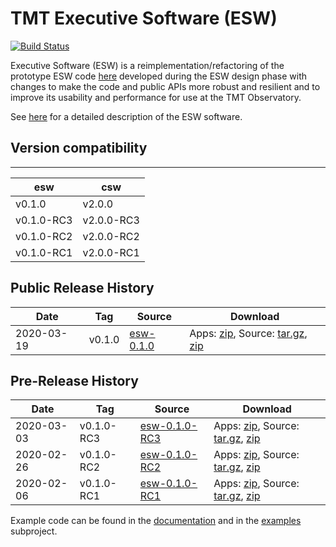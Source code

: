 TMT Executive Software (ESW)
=========================
[![Build Status](http://ec2-35-154-215-191.ap-south-1.compute.amazonaws.com:8080/job/esw-dev/badge/icon)](http://ec2-35-154-215-191.ap-south-1.compute.amazonaws.com:8080/job/esw-dev/)

Executive Software (ESW) is a reimplementation/refactoring of the prototype ESW code [here](https://github.com/tmtsoftware/esw-prototype) 
developed during the ESW design phase with changes to make the code and public APIs
more robust and resilient and to improve its usability and performance for use at the
TMT Observatory.

See [here](https://tmtsoftware.github.io/esw/) for a detailed description of the ESW software.


## Version compatibility
-----------------------------------------------

| esw | csw |
|--------|------|
| v0.1.0 | v2.0.0 |
| v0.1.0-RC3 | v2.0.0-RC3 |
| v0.1.0-RC2 | v2.0.0-RC2 |
| v0.1.0-RC1 | v2.0.0-RC1 |


Public Release History
----------------------
| Date | Tag | Source | Download |
|-----|-----|-----|-----|
| 2020-03-19 | v0.1.0 | [esw-0.1.0](https://github.com/tmtsoftware/esw/tree/v0.1.0) | Apps: [zip](https://github.com/tmtsoftware/esw/releases/download/v0.1.0/esw-apps-0.1.0.zip), Source: [tar.gz](https://github.com/tmtsoftware/esw/archive/v0.1.0.tar.gz), [zip](https://github.com/tmtsoftware/esw/archive/v0.1.0.zip) |


Pre-Release History
----------------------

| Date | Tag | Source | Download |
|-----|-----|-----|-----|
| 2020-03-03 | v0.1.0-RC3 | [esw-0.1.0-RC3](https://github.com/tmtsoftware/esw/tree/v0.1.0-RC3) | Apps: [zip](https://github.com/tmtsoftware/esw/releases/download/v0.1.0-RC3/esw-apps-0.1.0-RC3.zip), Source: [tar.gz](https://github.com/tmtsoftware/esw/archive/v0.1.0-RC3.tar.gz), [zip](https://github.com/tmtsoftware/esw/archive/v0.1.0-RC3.zip) |
| 2020-02-26 | v0.1.0-RC2 | [esw-0.1.0-RC2](https://github.com/tmtsoftware/esw/tree/v0.1.0-RC2) | Apps: [zip](https://github.com/tmtsoftware/esw/releases/download/v0.1.0-RC2/esw-apps-0.1.0-RC2.zip), Source: [tar.gz](https://github.com/tmtsoftware/esw/archive/v0.1.0-RC2.tar.gz), [zip](https://github.com/tmtsoftware/esw/archive/v0.1.0-RC2.zip) |
| 2020-02-06 | v0.1.0-RC1 | [esw-0.1.0-RC1](https://github.com/tmtsoftware/esw/tree/v0.1.0-RC1) | Apps: [zip](https://github.com/tmtsoftware/esw/releases/download/v0.1.0-RC1/esw-apps-0.1.0-RC1.zip), Source: [tar.gz](https://github.com/tmtsoftware/esw/archive/v0.1.0-RC1.tar.gz), [zip](https://github.com/tmtsoftware/esw/archive/v0.1.0-RC1.zip) |

Example code can be found in the [documentation](https://tmtsoftware.github.io/esw/) and in the [examples](examples) subproject.